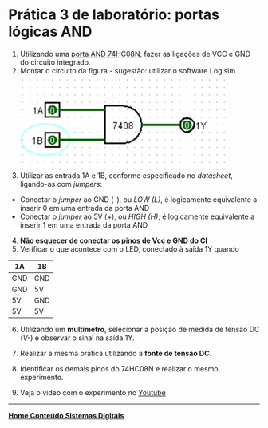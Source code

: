 # Prática 3 de laboratório: portas lógicas AND

1. Utilizando uma [porta AND 74HC08N](https://claytonjasilva.github.io/sisdig_aulas/74HC08N_Philips.pdf), fazer as ligações de VCC e GND do circuito integrado.
2. Montar o circuito da figura - sugestão: utilizar o software Logisim  
 ![Porta AND](/sisdig_aulas/images_sisdig/praticaand.jpg)  
3. Utilizar as entrada 1A e 1B, conforme especificado no *datasheet*, ligando-as com *jumpers*:    
  - Conectar o *jumper* ao GND (-), ou *LOW (L)*, é logicamente equivalente a inserir 0 em uma entrada da porta AND  
  - Conectar o *jumper* ao 5V (+), ou *HIGH (H)*, é logicamente equivalente a inserir 1 em uma entrada da porta AND
4. **Não esquecer de conectar os pinos de Vcc e GND do CI**
5. Verificar o que acontece com o LED, conectado à saída 1Y quando
   
  | 1A | 1B |
  | - | - |
  | GND | GND |
  | GND | 5V |
  | 5V | GND |
  | 5V | 5V |
6. Utilizando um **multímetro**, selecionar a posição de medida de tensão DC (*V-*) e observar o sinal na saída 1Y.
7. Realizar a mesma prática utilizando a **fonte de tensão DC**.
8. Identificar os demais pinos do 74HC08N e realizar o mesmo experimento. 

9. Veja o video com o experimento no [Youtube](https://www.youtube.com/watch?v=Ynat7reMCrs)

 ___
 **[Home Conteúdo Sistemas Digitais](https://github.com/claytonjasilva/claytonjasilva.github.io/blob/main/sisdig_aulas.md)**  
